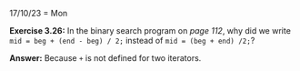 17/10/23 = Mon

**Exercise 3.26:** In the binary search program on *page 112*, why did we write `mid = beg + (end - beg) / 2;` instead of `mid = (beg + end) /2;`?

**Answer:** Because `+` is not defined for two iterators.